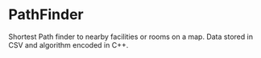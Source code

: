 # PathFinder
Shortest Path finder to nearby facilities or rooms on a map. Data stored in CSV and algorithm encoded in C++.
